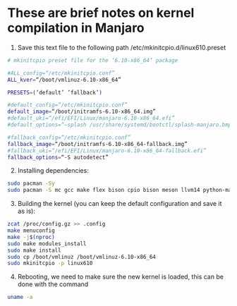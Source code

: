 # These are brief notes on kernel compilation in Manjaro

1) Save this text file to the following path /etc/mkinitcpio.d/linux610.preset

```bash
# mkinitcpio preset file for the ‘6.10-x86_64’ package

#ALL_config=“/etc/mkinitcpio.conf”
ALL_kver=“/boot/vmlinuz-6.10-x86_64”

PRESETS=(‘default’ ‘fallback’)

#default_config=“/etc/mkinitcpio.conf”
default_image=“/boot/initramfs-6.10-x86_64.img”
#default_uki=“/efi/EFI/Linux/manjaro-6.10-x86_64.efi”
#default_options=“—splash /usr/share/systemd/bootctl/splash-manjaro.bmp”

#fallback_config=“/etc/mkinitcpio.conf”
fallback_image=“/boot/initramfs-6.10-x86_64-fallback.img”
#fallback_uki=“/efi/EFI/Linux/manjaro-6.10-x86_64-fallback.efi”
fallback_options=“-S autodetect”
```

2) Installing dependencies:

```bash
sudo pacman -Sy
sudo pacman -S mc gcc make flex bison cpio bison meson llvm14 python-mako pkg-config cmake python-packaging python-setuptools
```

3) Building the kernel (you can keep the default configuration and save it as is):

```bash
zcat /proc/config.gz >> .config
make menuconfig
make -j$(nproc)
sudo make modules_install
sudo make install
sudo cp /boot/vmlinuz /boot/vmlinuz-6.10-x86_64
sudo mkinitcpio -p linux610
```

4) Rebooting, we need to make sure the new kernel is loaded, this can be done with the command
```bash
uname -a
```

